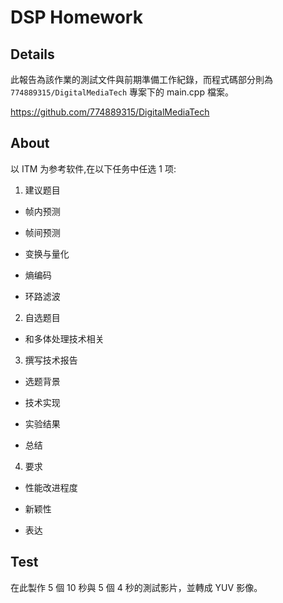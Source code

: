# DSP Homework


## Details

此報告為該作業的測試文件與前期準備工作紀錄，而程式碼部分則為 `774889315/DigitalMediaTech` 專案下的 main.cpp 檔案。

https://github.com/774889315/DigitalMediaTech


## About

以 ITM 为参考软件,在以下任务中任选 1 项:

1. 建议题目

- 帧内预测

- 帧间预测

- 变换与量化

- 熵编码

- 环路滤波

2. 自选题目

- 和多体处理技术相关

3. 撰写技术报告

- 选题背景

- 技术实现

- 实验结果

- 总结

4. 要求

- 性能改进程度

- 新颖性

- 表达

## Test

在此製作 5 個 10 秒與 5 個 4 秒的測試影片，並轉成 YUV 影像。




